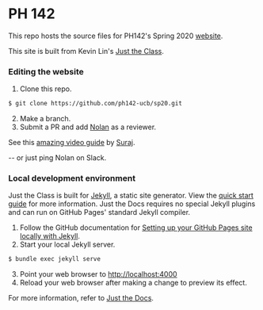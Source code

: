 # PH 142

This repo hosts the source files for PH142's Spring 2020 [website](https://ph142-ucb.github.io/sp20/).

This site is built from Kevin Lin's [Just the Class](https://github.com/kevinlin1/just-the-class).

### Editing the website

1. Clone this repo.
```bash
$ git clone https://github.com/ph142-ucb/sp20.git
```
2. Make a branch.
3. Submit a PR and add [Nolan](https://github.com/nnpok) as a reviewer.

See this [amazing video guide](https://www.youtube.com/watch?v=azPPK5aOcV0&feature=youtu.be&t=460s) by [Suraj](https://github.com/surajrampure).

-- or just ping Nolan on Slack.


### Local development environment

Just the Class is built for [Jekyll](https://jekyllrb.com), a static site generator. View the [quick start guide](https://jekyllrb.com/docs/) for more information. Just the Docs requires no special Jekyll plugins and can run on GitHub Pages' standard Jekyll compiler.

1. Follow the GitHub documentation for [Setting up your GitHub Pages site locally with Jekyll](https://help.github.com/en/articles/setting-up-your-github-pages-site-locally-with-jekyll).
2. Start your local Jekyll server.
```bash
$ bundle exec jekyll serve
```
3. Point your web browser to [http://localhost:4000](http://localhost:4000)
4. Reload your web browser after making a change to preview its effect.

For more information, refer to [Just the Docs](https://pmarsceill.github.io/just-the-docs/).
